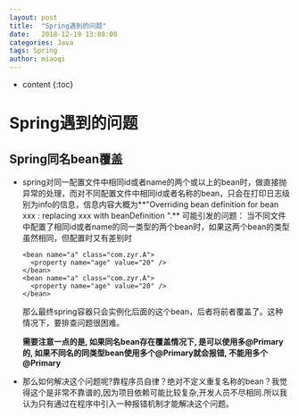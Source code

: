 ```yaml
---
layout: post
title:  "Spring遇到的问题"
date:   2018-12-19 13:08:00
categories: Java
tags: Spring
author: miaoqi
---
```


* content
{:toc}
# Spring遇到的问题

## Spring同名bean覆盖

* spring对同一配置文件中相同id或者name的两个或以上的bean时，做直接抛异常的处理，而对不同配置文件中相同id或者名称的bean，只会在打印日志级别为info的信息，信息内容大概为**"Overriding bean definition for bean xxx : replacing xxx with beanDefinition ".**
	可能引发的问题：
	当不同文件中配置了相同id或者name的同一类型的两个bean时，如果这两个bean的类型虽然相同，但配置时又有差别时

	```
	<bean name="a" class="com.zyr.A">
	  <property name="age" value="20" />
	</bean>
	<bean name="a" class="com.zyr.A">
	  <property name="age" value="20" />
	</bean>
	```

	那么最终spring容器只会实例化后面的这个bean，后者将前者覆盖了。这种情况下，要排查问题很困难。

	**需要注意一点的是, 如果同名bean存在覆盖情况下, 是可以使用多@Primary的, 如果不同名的同类型bean使用多个@Primary就会报错, 不能用多个@Primary**

* 那么如何解决这个问题呢?靠程序员自律？绝对不定义重复名称的bean？我觉得这个是非常不靠谱的,因为项目依赖可能比较复杂,开发人员不尽相同.所以我认为只有通过在程序中引入一种报错机制才能解决这个问题。